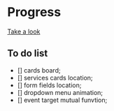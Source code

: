 # Progress

[Take a look](https://dariaazanovich.github.io/frontend-lab/workflow/landing-page/)

## To do list
- [] cards board;
- [] services cards location;
- [] form fields location;
- [] dropdown menu animation;
- [] event target mutual funvtion;

